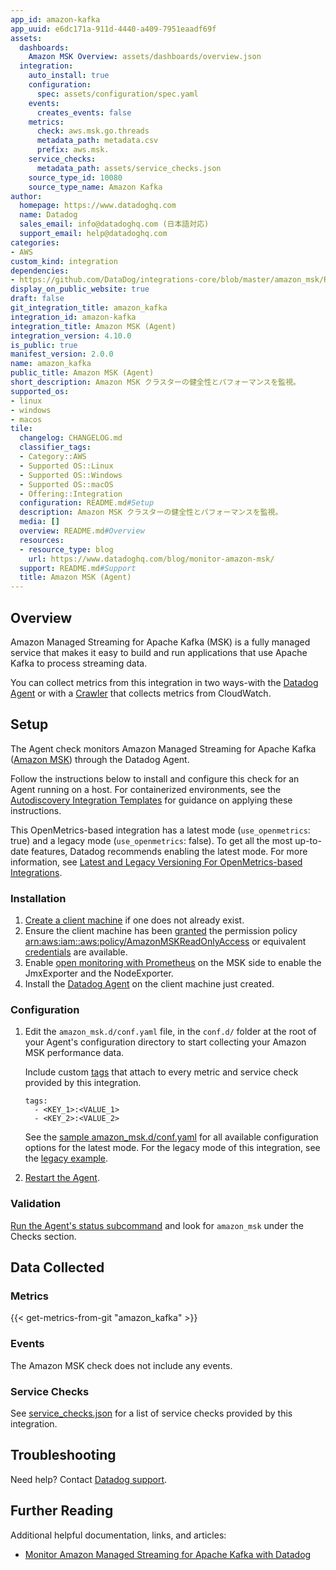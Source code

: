 ```yaml
---
app_id: amazon-kafka
app_uuid: e6dc171a-911d-4440-a409-7951eaadf69f
assets:
  dashboards:
    Amazon MSK Overview: assets/dashboards/overview.json
  integration:
    auto_install: true
    configuration:
      spec: assets/configuration/spec.yaml
    events:
      creates_events: false
    metrics:
      check: aws.msk.go.threads
      metadata_path: metadata.csv
      prefix: aws.msk.
    service_checks:
      metadata_path: assets/service_checks.json
    source_type_id: 10080
    source_type_name: Amazon Kafka
author:
  homepage: https://www.datadoghq.com
  name: Datadog
  sales_email: info@datadoghq.com (日本語対応)
  support_email: help@datadoghq.com
categories:
- AWS
custom_kind: integration
dependencies:
- https://github.com/DataDog/integrations-core/blob/master/amazon_msk/README.md
display_on_public_website: true
draft: false
git_integration_title: amazon_kafka
integration_id: amazon-kafka
integration_title: Amazon MSK (Agent)
integration_version: 4.10.0
is_public: true
manifest_version: 2.0.0
name: amazon_kafka
public_title: Amazon MSK (Agent)
short_description: Amazon MSK クラスターの健全性とパフォーマンスを監視。
supported_os:
- linux
- windows
- macos
tile:
  changelog: CHANGELOG.md
  classifier_tags:
  - Category::AWS
  - Supported OS::Linux
  - Supported OS::Windows
  - Supported OS::macOS
  - Offering::Integration
  configuration: README.md#Setup
  description: Amazon MSK クラスターの健全性とパフォーマンスを監視。
  media: []
  overview: README.md#Overview
  resources:
  - resource_type: blog
    url: https://www.datadoghq.com/blog/monitor-amazon-msk/
  support: README.md#Support
  title: Amazon MSK (Agent)
---
```


<!--  SOURCED FROM https://github.com/DataDog/integrations-core -->


## Overview

Amazon Managed Streaming for Apache Kafka (MSK) is a fully managed service that makes it easy to build and run applications that use Apache Kafka to process streaming data.

You can collect metrics from this integration in two ways-with the [Datadog Agent](#setup) or with a [Crawler][1] that collects metrics from CloudWatch. 

## Setup

The Agent check monitors Amazon Managed Streaming for Apache Kafka ([Amazon MSK][2]) through the Datadog Agent.

Follow the instructions below to install and configure this check for an Agent running on a host. For containerized environments, see the [Autodiscovery Integration Templates][3] for guidance on applying these instructions.

This OpenMetrics-based integration has a latest mode (`use_openmetrics`: true) and a legacy mode (`use_openmetrics`: false). To get all the most up-to-date features, Datadog recommends enabling the latest mode. For more information, see [Latest and Legacy Versioning For OpenMetrics-based Integrations][4].

### Installation

1. [Create a client machine][5] if one does not already exist.
2. Ensure the client machine has been [granted][6] the permission policy [arn:aws:iam::aws:policy/AmazonMSKReadOnlyAccess][7] or equivalent [credentials][8] are available.
3. Enable [open monitoring with Prometheus][9] on the MSK side to enable the JmxExporter and the NodeExporter.
4. Install the [Datadog Agent][10] on the client machine just created.

### Configuration

1. Edit the `amazon_msk.d/conf.yaml` file, in the `conf.d/` folder at the root of your Agent's configuration directory to start collecting your Amazon MSK performance data. 

   Include custom [tags][11] that attach to every metric and service check provided by this integration.

   ```
   tags:
     - <KEY_1>:<VALUE_1>
     - <KEY_2>:<VALUE_2>
   ```

   See the [sample amazon_msk.d/conf.yaml][12] for all available configuration options for the latest mode. For the legacy mode of this integration, see the [legacy example][13].

2. [Restart the Agent][14].

### Validation

[Run the Agent's status subcommand][15] and look for `amazon_msk` under the Checks section.

## Data Collected

### Metrics
{{< get-metrics-from-git "amazon_kafka" >}}


### Events

The Amazon MSK check does not include any events.

### Service Checks

See [service_checks.json][17] for a list of service checks provided by this integration.

## Troubleshooting

Need help? Contact [Datadog support][18].

## Further Reading

Additional helpful documentation, links, and articles:

- [Monitor Amazon Managed Streaming for Apache Kafka with Datadog][19]

[1]: https://docs.datadoghq.com/ja/integrations/amazon_msk
[2]: https://aws.amazon.com/msk
[3]: https://docs.datadoghq.com/ja/agent/kubernetes/integrations/
[4]: https://docs.datadoghq.com/ja/integrations/guide/versions-for-openmetrics-based-integrations
[5]: https://docs.aws.amazon.com/msk/latest/developerguide/create-client-machine.html
[6]: https://docs.aws.amazon.com/AWSEC2/latest/UserGuide/iam-roles-for-amazon-ec2.html#attach-iam-role
[7]: https://console.aws.amazon.com/iam/home?#/policies/arn:aws:iam::aws:policy/AmazonMSKReadOnlyAccess
[8]: https://boto3.amazonaws.com/v1/documentation/api/latest/guide/configuration.html#configuring-credentials
[9]: https://docs.aws.amazon.com/msk/latest/developerguide/open-monitoring.html
[10]: https://docs.datadoghq.com/ja/agent/
[11]: https://docs.datadoghq.com/ja/getting_started/tagging/
[12]: https://github.com/DataDog/integrations-core/blob/master/amazon_msk/datadog_checks/amazon_msk/data/conf.yaml.example
[13]: https://github.com/DataDog/integrations-core/blob/7.31.x/amazon_msk/datadog_checks/amazon_msk/data/conf.yaml.example
[14]: https://docs.datadoghq.com/ja/agent/guide/agent-commands/#start-stop-and-restart-the-agent
[15]: https://docs.datadoghq.com/ja/agent/guide/agent-commands/#agent-status-and-information
[16]: https://github.com/DataDog/integrations-core/blob/master/amazon_msk/metadata.csv
[17]: https://github.com/DataDog/integrations-core/blob/master/amazon_msk/assets/service_checks.json
[18]: https://docs.datadoghq.com/ja/help/
[19]: https://www.datadoghq.com/blog/monitor-amazon-msk/